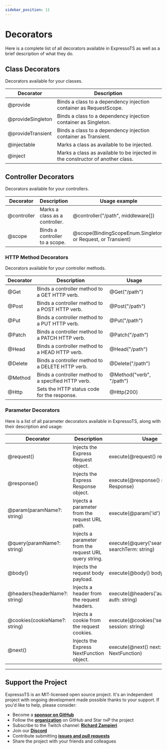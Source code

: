 ```yaml
---
sidebar_position: 11
---
```


# Decorators

Here is a complete list of all decorators available in ExpressoTS as well as a brief description of what they do.

## Class Decorators

Decorators available for your classes.

| Decorator         | Description                                                                    |
| ----------------- | ------------------------------------------------------------------------------ |
| @provide          | Binds a class to a dependency injection container as RequestScope.             |
| @provideSingleton | Binds a class to a dependency injection container as Singleton.                |
| @provideTransient | Binds a class to a dependency injection container as Transient.                |
| @injectable       | Marks a class as available to be injected.                                     |
| @inject           | Marks a class as available to be injected in the constructor of another class. |

## Controller Decorators

Decorators available for your controllers.

| Decorator   | Description                    | Usage example                                                |
| ----------- | ------------------------------ | ------------------------------------------------------------ |
| @controller | Marks a class as a controller. | @controller("/path", middleware[])                           |
| @scope      | Binds a controller to a scope. | @scope(BindingScopeEnum.Singleton, or Request, or Transient) |

### HTTP Method Decorators

Decorators available for your controller methods.

| Decorator | Description                                         | Usage                    |
| --------- | --------------------------------------------------- | ------------------------ |
| @Get      | Binds a controller method to a GET HTTP verb.       | @Get("/path")            |
| @Post     | Binds a controller method to a POST HTTP verb.      | @Post("/path")           |
| @Put      | Binds a controller method to a PUT HTTP verb.       | @Put("/path")            |
| @Patch    | Binds a controller method to a PATCH HTTP verb.     | @Patch("/path")          |
| @Head     | Binds a controller method to a HEAD HTTP verb.      | @Head("/path")           |
| @Delete   | Binds a controller method to a DELETE HTTP verb.    | @Delete("/path")         |
| @Method   | Binds a controller method to a specified HTTP verb. | @Method("verb", "/path") |
| @Http     | Sets the HTTP status code for the response.         | @Http(200)               |

### Parameter Decorators

Here is a list of all parameter decorators available in ExpressoTS, along with their description and usage:

| Decorator                     | Description                                            | Usage                                            |
| ----------------------------- | ------------------------------------------------------ | ------------------------------------------------ |
| @request()                    | Injects the Express Request object.                    | execute(@request() req: Request)                 |
| @response()                   | Injects the Express Response object.                   | execute(@response() res: Response)               |
| @param(paramName?: string)    | Injects a parameter from the request URL path.         | execute(@param('id') id: string)                 |
| @query(paramName?: string)    | Injects a parameter from the request URL query string. | execute(@query('searchTerm') searchTerm: string) |
| @body()                       | Injects the request body payload.                      | execute(@body() body: MyDTO)                     |
| @headers(headerName?: string) | Injects a header from the request headers.             | execute(@headers('authorization') auth: string)  |
| @cookies(cookieName?: string) | Injects a cookie from the request cookies.             | execute(@cookies('session') session: string)     |
| @next()                       | Injects the Express NextFunction object.               | execute(@next() next: NextFunction)              |

---

## Support the Project

ExpressoTS is an MIT-licensed open source project. It's an independent project with ongoing development made possible thanks to your support. If you'd like to help, please consider:

-   Become a **[sponsor on GitHub](https://github.com/sponsors/expressots)**
-   Follow the **[organization](https://github.com/expressots)** on GitHub and Star тнР the project
-   Subscribe to the Twitch channel: **[Richard Zampieri](https://www.twitch.tv/richardzampieri)**
-   Join our **[Discord](https://discord.com/invite/PyPJfGK)**
-   Contribute submitting **[issues and pull requests](https://github.com/expressots/expressots/issues/new/choose)**
-   Share the project with your friends and colleagues
